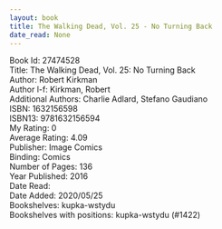 ```yaml
---
layout: book
title: The Walking Dead, Vol. 25 - No Turning Back
date_read: None
---
```


Book Id: 27474528<br />
Title: The Walking Dead, Vol. 25: No Turning Back<br />
Author: Robert Kirkman<br />
Author l-f: Kirkman, Robert<br />
Additional Authors: Charlie Adlard, Stefano Gaudiano<br />
ISBN: 1632156598<br />
ISBN13: 9781632156594<br />
My Rating: 0<br />
Average Rating: 4.09<br />
Publisher: Image Comics<br />
Binding: Comics<br />
Number of Pages: 136<br />
Year Published: 2016<br />
Date Read: <br />
Date Added: 2020/05/25<br />
Bookshelves: kupka-wstydu<br />
Bookshelves with positions: kupka-wstydu (#1422)<br />

